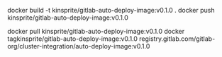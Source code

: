 docker build -t kinsprite/gitlab-auto-deploy-image:v0.1.0 .
docker push kinsprite/gitlab-auto-deploy-image:v0.1.0


docker pull kinsprite/gitlab-auto-deploy-image:v0.1.0
docker tagkinsprite/gitlab-auto-deploy-image:v0.1.0 registry.gitlab.com/gitlab-org/cluster-integration/auto-deploy-image:v0.1.0
